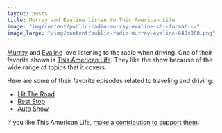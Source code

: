 ```yaml
---
layout: posts
title: Murray and Evaline listen to This American Life
image: "img/content/public-radio-murray-evaline-<!--format-->"
image_large: "/img/content/public-radio-murray-evaline-640x960.png"
---
```


[Murray](/2014/10/22/murray.html) and [Evaline](/2014/10/28/evaline.html)
love listening to the radio when driving.
One of their favorite shows is [This American Life](http://www.thisamericanlife.org/).
They like the show because of the wide range of topics that it covers.

Here are some of their favorite episodes related to traveling and driving:

* [Hit The Road](http://www.thisamericanlife.org/radio-archives/episode/494/hit-the-road)
* [Rest Stop](http://www.thisamericanlife.org/radio-archives/episode/388/rest-stop)
* [Auto Show](http://www.thisamericanlife.org/radio-archives/episode/279/auto-show)

If you like This American Life, [make a contribution to support them](https://www.chicagopublicmedia.org/give/support-american-life).